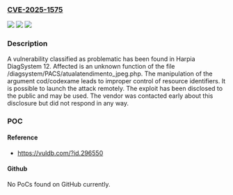 ### [CVE-2025-1575](https://cve.mitre.org/cgi-bin/cvename.cgi?name=CVE-2025-1575)
![](https://img.shields.io/static/v1?label=Product&message=DiagSystem&color=blue)
![](https://img.shields.io/static/v1?label=Version&message=%3D%2012%20&color=brighgreen)
![](https://img.shields.io/static/v1?label=Vulnerability&message=Improper%20Control%20of%20Resource%20Identifiers&color=brighgreen)

### Description

A vulnerability classified as problematic has been found in Harpia DiagSystem 12. Affected is an unknown function of the file /diagsystem/PACS/atualatendimento_jpeg.php. The manipulation of the argument cod/codexame leads to improper control of resource identifiers. It is possible to launch the attack remotely. The exploit has been disclosed to the public and may be used. The vendor was contacted early about this disclosure but did not respond in any way.

### POC

#### Reference
- https://vuldb.com/?id.296550

#### Github
No PoCs found on GitHub currently.

